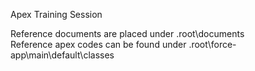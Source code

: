 Apex Training Session

Reference documents are placed under .root\documents\
Reference apex codes can be found under .root\force-app\main\default\classes

